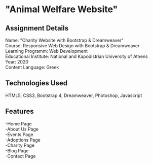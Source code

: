 # "Animal Welfare Website"

## Assignment Details

Name: "Charity Website with Bootstrap & Dreamweaver"<br>
Course: Responsive Web Design with Bootstrap & Dreamweaver<br>
Learning Programm: Web Development<br>
Educational Institute: National and Kapodistrian University of Athens<br>
Year: 2020<br>
Content Language: Greek

## Technologies Used

HTML5, CSS3, Bootstrap 4, Dreamweaver, Photoshop, Javascript

## Features

-Home Page<br>
-About Us Page<br>
-Events Page<br>
-Adoptions Page<br>
-Charity Page<br>
-Blog Page<br>
-Contact Page
